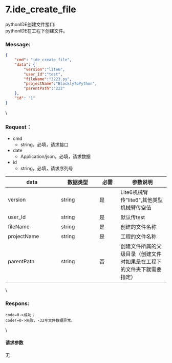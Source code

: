 # 7.ide\_create\_file

 

pythonIDE创建文件接口:\
pythonIDE在工程下创建文件。

### Message:  

```json
{
    "cmd": "ide_create_file",
    "data": {
        "version":"lite6",
        "user_Id":"test",
        "fileName":"3223.py",
        "projectName":"BlocklyToPython",
        "parentPath":"222"
    },
    "id": "1"
}
```

\


### Request：    

* cmd
  * string，必填，请求接口
* date
  * Application/json，必填，请求数据
* id
  * string，必填，请求序列号

<table><thead><tr><th width="150">data</th><th width="104">数据类型</th><th width="50">必需</th><th>参数说明</th></tr></thead><tbody><tr><td>version</td><td>string</td><td>是</td><td>Lite6机械臂传"lite6",其他类型机械臂传空值</td></tr><tr><td>user_Id</td><td>string</td><td>是</td><td>默认传test</td></tr><tr><td>fileName</td><td>string</td><td>是</td><td>创建的文件名称</td></tr><tr><td>projectName</td><td>string</td><td>是</td><td>工程的文件名称</td></tr><tr><td>parentPath</td><td>string</td><td>否</td><td>创建文件所属的父级目录（创建文件时如果是在工程下的文件夹下就需要指定）</td></tr></tbody></table>

\


### Respons:     

```
code=0->成功；
code!=0->失败，-32写文件数据异常。
```

\


#### 请求参数

无
